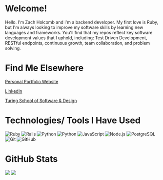 # Welcome!
Hello. I'm Zach Holcomb and I'm a backend developer. My first love is Ruby, but I'm always looking to improve my software skills by learning new languages and frameworks. You'll find that my repos reflect key software development values that I uphold, including: Test Driven Development, RESTful endpoints, continuous growth, team collaboration, and problem solving.

# Find Me Elsewhere
[Personal Portfolio Website](https://zachholcomb.github.io/)

[LinkedIn](https://www.linkedin.com/in/zach-holcomb-4569741a5/)

[Turing School of Software & Design](https://alumni.turing.io/alumni/zach-holcomb)

# Technologies/ Tools I Have Used
![Ruby](https://img.shields.io/badge/-Ruby-green?style=flat&logo=ruby&logoColor=A80707)
![Rails](https://img.shields.io/badge/-Rails-green?style=flat&logo=ruby-on-rails&logoColor=A80707)
![Python](https://img.shields.io/badge/-Python-green?style=flat&logo=python)
![Python](https://img.shields.io/badge/-FastAPI-green?style=flat&logo=python)
![JavaScript](https://img.shields.io/badge/-JavaScript-green?style=flat&logo=javascript)
![Node.js](https://img.shields.io/badge/-Node.js-green?style=flat&logo=node.js&logoColor=339933)
![PostgreSQL](https://img.shields.io/badge/-PostgreSQL-green?style=flat&logo=postgresql&logoColor=12175B)
![Git](https://img.shields.io/badge/-Git-green?style=flat&logo=git&logoColor=F05032)
![GitHub](https://img.shields.io/badge/-GitHub-green?style=flat&logo=github&logoColor=FFFFFF)

# GitHub Stats
<a href="https://github.com/anuraghazra/github-readme-stats">
  <img align="left" src="https://github-readme-stats.vercel.app/api?username=zachholcomb&count_private=true&show_icons=true&theme=calm&hide=stars" />
</a>
<a href="https://github.com/anuraghazra/github-readme-stats">
  <img align="left" src="https://github-readme-stats.vercel.app/api/top-langs/?username=zachholcomb&show_icons=true&theme=calm&hide=CoffeeScript" />
</a>
